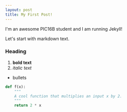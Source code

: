 ```yaml
---
layout: post
title: My First Post! 
---
```


I'm an awesome PIC16B student and I am running Jekyll!

Let's start with markdown text.

### Heading

1. **bold text**
2. *italic text*

- bullets

```python
def f(x):
    """
    A cool function that multiplies an input x by 2.
    """
    return 2 * x
```